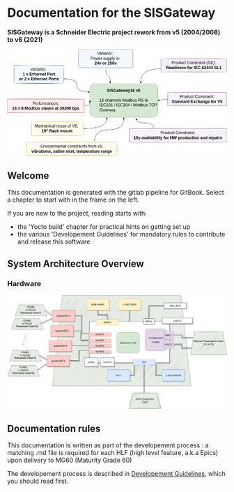 # Documentation for the SISGateway

**SISGateway is a Schneider Electric project rework from v5 (2004/2008) to v6 (2021)**

![Product context in a nutshell](images/product-nutshell.png)

## Welcome
This documentation is generated with the gitlab pipeline for GitBook. Select a chapter to start with in the frame on the left.

If you are new to the project, reading starts with:

* the 'Yocto build' chapter for practical hints on getting set up
* the various 'Developement Guidelines' for mandatory rules to contribute and release this software

## System Architecture Overview

### Hardware

![Hardware Overview](images/hardware-overview.png)

## Documentation rules

This documentation is written as part of the developement process : a matching .md file is required for each HLF (high level feature, a.k.a Epics) upon delivery to MG60 (Maturity Grade 60) 

The developement process is described in [Developement Guidelines](01_development_methods/development.md), which you should read first.
